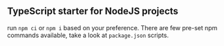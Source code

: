 ## TypeScript starter for NodeJS projects

run `npm ci` or `npm i` based on your preference.
There are few pre-set npm commands available, take a look at `package.json` scripts.

